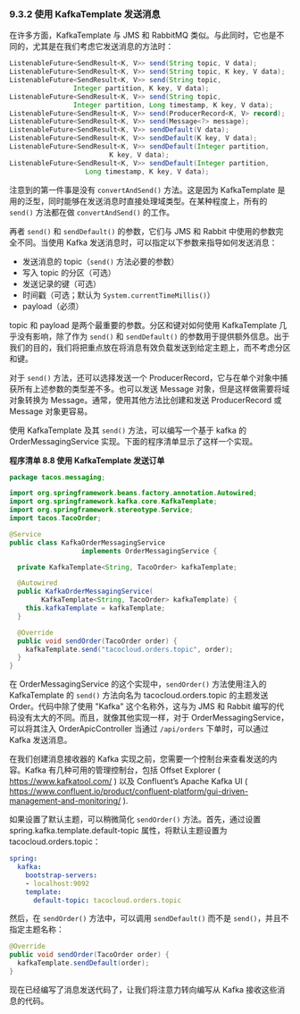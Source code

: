 ### 9.3.2 使用 KafkaTemplate 发送消息

在许多方面，KafkaTemplate 与 JMS 和 RabbitMQ 类似。与此同时，它也是不同的，尤其是在我们考虑它发送消息的方法时：

```java
ListenableFuture<SendResult<K, V>> send(String topic, V data);
ListenableFuture<SendResult<K, V>> send(String topic, K key, V data);
ListenableFuture<SendResult<K, V>> send(String topic, 
                Integer partition, K key, V data);
ListenableFuture<SendResult<K, V>> send(String topic, 
                Integer partition, Long timestamp, K key, V data);
ListenableFuture<SendResult<K, V>> send(ProducerRecord<K, V> record);
ListenableFuture<SendResult<K, V>> send(Message<?> message);
ListenableFuture<SendResult<K, V>> sendDefault(V data);
ListenableFuture<SendResult<K, V>> sendDefault(K key, V data);
ListenableFuture<SendResult<K, V>> sendDefault(Integer partition,
                         K key, V data);
ListenableFuture<SendResult<K, V>> sendDefault(Integer partition,
                   Long timestamp, K key, V data);
```

注意到的第一件事是没有 `convertAndSend()` 方法。这是因为 KafkaTemplate 是用的泛型，同时能够在发送消息时直接处理域类型。在某种程度上，所有的 `send()` 方法都在做 `convertAndSend()` 的工作。

再者 `send()` 和 `sendDefault()` 的参数，它们与 JMS 和 Rabbit 中使用的参数完全不同。当使用 Kafka 发送消息时，可以指定以下参数来指导如何发送消息：

* 发送消息的 topic（`send()` 方法必要的参数）
* 写入 topic 的分区（可选）
* 发送记录的键（可选）
* 时间戳（可选；默认为 `System.currentTimeMillis()`）
* payload（必须）

topic 和 payload 是两个最重要的参数。分区和键对如何使用 KafkaTemplate 几乎没有影响，除了作为 `send()` 和 `sendDefault()` 的参数用于提供额外信息。出于我们的目的，我们将把重点放在将消息有效负载发送到给定主题上，而不考虑分区和键。

对于 `send()` 方法，还可以选择发送一个 ProducerRecord，它与在单个对象中捕获所有上述参数的类型差不多。也可以发送 Message 对象，但是这样做需要将域对象转换为 Message。通常，使用其他方法比创建和发送 ProducerRecord 或 Message 对象更容易。

使用 KafkaTemplate 及其 `send()` 方法，可以编写一个基于 kafka 的 OrderMessagingService 实现。下面的程序清单显示了这样一个实现。

**程序清单 8.8 使用 KafkaTemplate 发送订单**

```java
package tacos.messaging;

import org.springframework.beans.factory.annotation.Autowired;
import org.springframework.kafka.core.KafkaTemplate;
import org.springframework.stereotype.Service;
import tacos.TacoOrder;

@Service
public class KafkaOrderMessagingService
                  implements OrderMessagingService {

  private KafkaTemplate<String, TacoOrder> kafkaTemplate;

  @Autowired
  public KafkaOrderMessagingService(
        KafkaTemplate<String, TacoOrder> kafkaTemplate) {
    this.kafkaTemplate = kafkaTemplate;
  }

  @Override
  public void sendOrder(TacoOrder order) {
    kafkaTemplate.send("tacocloud.orders.topic", order);
  }
}
```

在 OrderMessagingService 的这个实现中，`sendOrder()` 方法使用注入的 KafkaTemplate 的 `send()` 方法向名为 tacocloud.orders.topic 的主题发送 Order。代码中除了使用 "Kafka" 这个名称外，这与为 JMS 和 Rabbit 编写的代码没有太大的不同。而且，就像其他实现一样，对于 OrderMessagingService，可以将其注入 OrderApicController 当通过 `/api/orders` 下单时，可以通过 Kafka 发送消息。

在我们创建消息接收器的 Kafka 实现之前，您需要一个控制台来查看发送的内容。Kafka  有几种可用的管理控制台，包括 Offset
Explorer ( https://www.kafkatool.com/ ) 以及 Confluent’s Apache Kafka UI ( https://www.confluent.io/product/confluent-platform/gui-driven-management-and-monitoring/ ).

如果设置了默认主题，可以稍微简化 `sendOrder()` 方法。首先，通过设置 spring.kafka.template.default-topic 属性，将默认主题设置为 tacocloud.orders.topic：

```yaml
spring:
  kafka:
    bootstrap-servers:
    - localhost:9092
    template:
      default-topic: tacocloud.orders.topic
```

然后，在 `sendOrder()` 方法中，可以调用 `sendDefault()` 而不是 `send()`，并且不指定主题名称：

```java
@Override
public void sendOrder(TacoOrder order) {
  kafkaTemplate.sendDefault(order);
}
```

现在已经编写了消息发送代码了，让我们将注意力转向编写从 Kafka 接收这些消息的代码。

